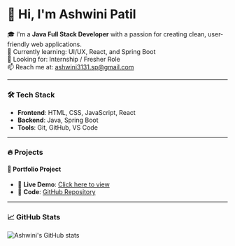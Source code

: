 # 👋 Hi, I'm Ashwini Patil

🎓 I'm a **Java Full Stack Developer** with a passion for creating clean, user-friendly web applications.  
🌱 Currently learning: UI/UX, React, and Spring Boot  
💼 Looking for: Internship / Fresher Role  
📫 Reach me at: ashwini3131.sp@gmail.com

---

### 🛠️ Tech Stack
- **Frontend**: HTML, CSS, JavaScript, React
- **Backend**: Java, Spring Boot
- **Tools**: Git, GitHub, VS Code

---

### 🔥 Projects

#### 💼 Portfolio Project  
- 🔗 **Live Demo**: [Click here to view](https://aashu9380.github.io/Portfolio-project-/)  
- 📁 **Code**: [GitHub Repository](https://github.com/aashu9380/Portfolio-project-)

---

### 📈 GitHub Stats
![Ashwini's GitHub stats](https://github-readme-stats.vercel.app/api?username=aashu9380&show_icons=true&theme=radical)
